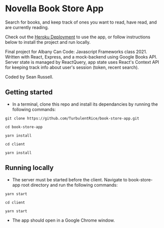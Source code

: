 # Novella Book Store App

Search for books, and keep track of ones you want to read, have read, and are currently reading.

Check out the [Heroku Deployment](https://novella-book-store.herokuapp.com/) to use the app, or follow instructions below to install the project and run locally.

Final project for Albany Can Code: Javascript Frameworks class 2021. Written with React, Express, and a mock-backend using Google Books API. Server state is managed by ReactQuery, app state uses React's Context API for keeping track info about user's session (token, recent search).

Coded by Sean Russell.

## Getting started

- In a terminal, clone this repo and install its dependancies by running the following commands:

```shell
git clone https://github.com/TurbulentRice/book-store-app.git

cd book-store-app

yarn install

cd client

yarn install
```

## Running locally

- The server must be started before the client. Navigate to book-store-app root directory and run the following commands:

```shell
yarn start

cd client

yarn start
```

- The app should open in a Google Chrome window.
